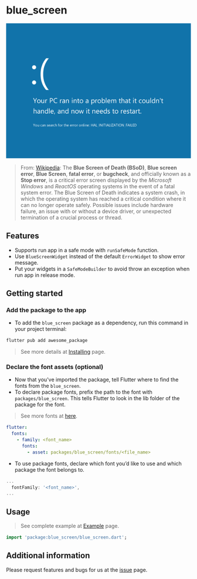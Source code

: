 # blue_screen

![screenshot](/assets/screenshot.png)

> From: [Wikipedia](https://en.wikipedia.org/wiki/Blue_screen_of_death): 
The **Blue Screen of Death (BSoD)**, **Blue screen error**, **Blue Screen**, **fatal error**, or **bugcheck**, 
and officially known as a **Stop error**, is a critical error screen displayed 
by the *Microsoft Windows* and *ReactOS* operating systems in the event of a fatal system error. 
The Blue Screen of Death indicates a system crash, in which the operating system 
has reached a critical condition where it can no longer operate safely. 
Possible issues include hardware failure, an issue with or without a device driver, 
or unexpected termination of a crucial process or thread.

## Features

- Supports run app in a safe mode with `runSafeMode` function.
- Use `BlueScreenWidget` instead of the default `ErrorWidget` to show error message.
- Put your widgets in a `SafeModeBuilder` to avoid throw an exception when run app in release mode.

## Getting started

### Add the package to the app

- To add the `blue_screen` package as a dependency, run this command in your project terminal:

```sh
flutter pub add awesome_package
```

> See more details at 
[Installing](https://pub.dev/packages/blue_screen/install) page.

### Declare the font assets (optional)

- Now that you've imported the package, tell Flutter where to find the fonts from the `blue_screen`.
- To declare package fonts, prefix the path to the font with `packages/blue_screen`. 
This tells Flutter to look in the lib folder of the package for the font.
> See more fonts at [here](../blue_screen/example/README.md).

```yaml
flutter:
  fonts:
    - family: <font_name>
      fonts:
        - asset: packages/blue_screen/fonts/<file_name>
```

- To use package fonts, declare which font you’d like to use and which package the font belongs to.
```dart
...
  fontFamily: '<font_name>',
...
```

## Usage

> See complete example at 
[Example](https://pub.dev/packages/blue_screen/example) page.

```dart
import 'package:blue_screen/blue_screen.dart';
```

## Additional information

Please request features and bugs for us at the [issue](https://github.com/zitherharpcommunity/blue_screen/issues) page.
